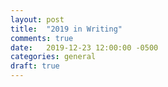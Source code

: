 ```yaml
---
layout: post
title:  "2019 in Writing"
comments: true
date:   2019-12-23 12:00:00 -0500
categories: general
draft: true
---
```

